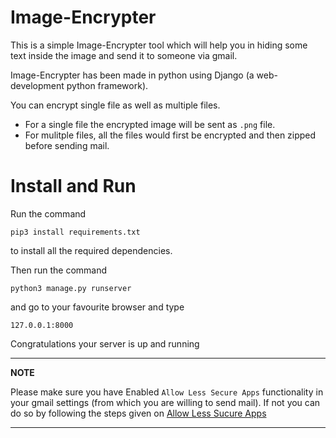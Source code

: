 # Image-Encrypter 

This is a simple Image-Encrypter tool which will help you in hiding some text inside the image and send it to someone via gmail.

Image-Encrypter has been made in python using Django (a web-development python framework).

You can encrypt single file as well as multiple files. 

* For a single file the encrypted image will be sent as `.png` file. 
* For mulitple files, all the files would first be encrypted and then zipped before sending mail.


# Install and Run

Run the command 

```
pip3 install requirements.txt
```

to install all the required dependencies.


Then run the command 

```
python3 manage.py runserver
```

and go to your favourite browser and type 

```
127.0.0.1:8000
```

Congratulations your server is up and running 

---
**NOTE**

Please make sure you have Enabled `Allow Less Secure Apps` functionality in your gmail settings (from which you are willing to send mail).
If not you can do so by following the steps given on [Allow Less Sucure Apps](https://www.dev2qa.com/how-do-i-enable-less-secure-apps-on-gmail/)

---

